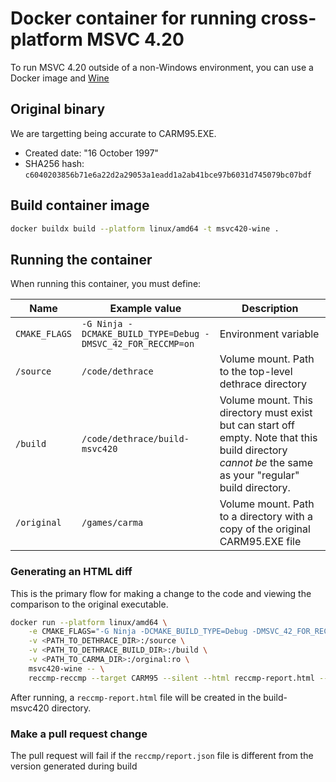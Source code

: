 # Docker container for running cross-platform MSVC 4.20

To run MSVC 4.20 outside of a non-Windows environment, you can use a Docker image and [Wine](https://www.winehq.org/)

## Original binary
We are targetting being accurate to CARM95.EXE.
- Created date: "16 October 1997"
- SHA256 hash: `c6040203856b71e6a22d2a29053a1eadd1a2ab41bce97b6031d745079bc07bdf`

## Build container image
```sh
docker buildx build --platform linux/amd64 -t msvc420-wine .
```

## Running the container

When running this container, you must define:

| Name       | Example value | Description
|------------|----------|-------|
| `CMAKE_FLAGS` | `-G Ninja -DCMAKE_BUILD_TYPE=Debug -DMSVC_42_FOR_RECCMP=on` | Environment variable |
| `/source` | `/code/dethrace` | Volume mount. Path to the top-level dethrace directory |
| `/build` | `/code/dethrace/build-msvc420` | Volume mount. This directory must exist but can start off empty. Note that this build directory _cannot be_ the same as your "regular" build directory. |
| `/original` | `/games/carma` | Volume mount. Path to a directory with a copy of the original CARM95.EXE file |

### Generating an HTML diff

This is the primary flow for making a change to the code and viewing the comparison to the original executable.

```sh
docker run --platform linux/amd64 \
    -e CMAKE_FLAGS="-G Ninja -DCMAKE_BUILD_TYPE=Debug -DMSVC_42_FOR_RECCMP=on" \
    -v <PATH_TO_DETHRACE_DIR>:/source \
    -v <PATH_TO_DETHRACE_BUILD_DIR>:/build \
    -v <PATH_TO_CARMA_DIR>:/orginal:ro \
    msvc420-wine -- \
    reccmp-reccmp --target CARM95 --silent --html reccmp-report.html --json /source/reccmp/report.json
```

After running, a `reccmp-report.html` file will be created in the build-msvc420 directory.

### Make a pull request change

The pull request will fail if the `reccmp/report.json` file is different from the version generated during build
